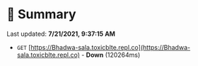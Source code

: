 # 📖 Summary
Last updated: **7/21/2021, 9:37:15 AM**

- `GET` [https://Bhadwa-sala.toxicblte.repl.co](https://Bhadwa-sala.toxicblte.repl.co) - **Down** (120264ms)
